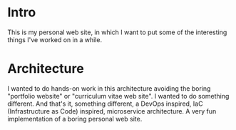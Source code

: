 # Intro
This is my personal web site, in which I want to put some of the interesting things I've worked on in a while.

# Architecture
I wanted to do hands-on work in this architecture avoiding the boring "portfolio website" or "curriculum vitae web site". I wanted to do something different. And that's it, something different, a DevOps inspired, IaC (Infrastructure as Code) inspired, microservice architecture. A very fun implementation of a boring personal web site.
